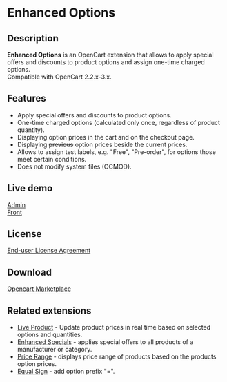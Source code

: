 # Enhanced Options

## Description
**Enhanced Options** is an OpenCart extension that allows to apply special offers and discounts to product options and assign one-time charged options.  
Compatible with OpenCart 2.2.x-3.x.

## Features
* Apply special offers and discounts to product options.
* One-time charged options (calculated only once, regardless of product quantity).
* Displaying option prices in the cart and on the checkout page.
* Displaying ~~previous~~ option prices beside the current prices.
* Allows to assign test labels, e.g. "Free", "Pre-order", for options those meet certain conditions.
* Does not modify system files (OCMOD).

## Live demo
[Admin](http://ocmod.freevar.com/oc3020/a/admin/index.php?route=extension/module/enhanced_options)  
[Front](http://ocmod.freevar.com/oc3020/a)  

## License
[End-user License Agreement](https://raw.githubusercontent.com/ocmod-space/ocmod-enhanced-options/main/EULA.txt)

## Download
[Opencart Marketplace](https://www.opencart.com/index.php?route=marketplace/extension/info&extension_id=40391)

## Related extensions
* [Live Product](https://www.opencart.com/index.php?route=marketplace/extension/info&extension_id=36005) - Update product prices in real time based on selected options and quantities.
* [Enhanced Specials](https://www.opencart.com/index.php?route=marketplace/extension/info&extension_id=43136) - applies special offers to all products of a manufacturer or category.
* [Price Range](https://www.opencart.com/index.php?route=marketplace/extension/info&extension_id=38331) - displays price range of products based on the products option prices.
* [Equal Sign](https://www.opencart.com/index.php?route=marketplace/extension/info&extension_id=34383) - add option prefix "=".
